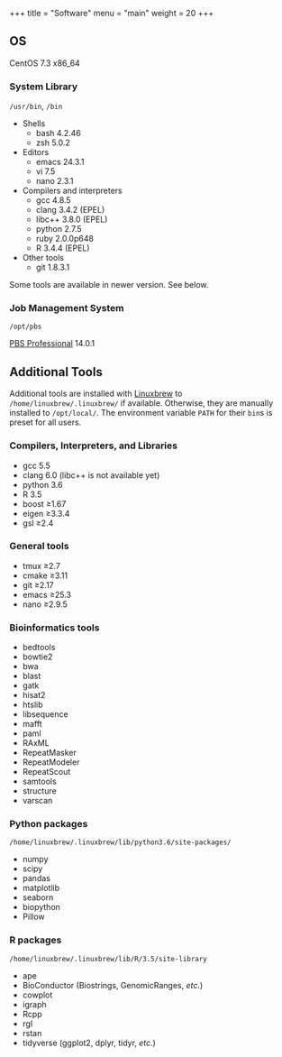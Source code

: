 +++
title = "Software"
menu = "main"
weight = 20
+++

## OS

CentOS 7.3 x86_64

### System Library

`/usr/bin`, `/bin`

- Shells
    - bash 4.2.46
    - zsh 5.0.2
- Editors
    - emacs 24.3.1
    - vi 7.5
    - nano 2.3.1
- Compilers and interpreters
    - gcc 4.8.5
    - clang 3.4.2 (EPEL)
    - libc++ 3.8.0 (EPEL)
    - python 2.7.5
    - ruby 2.0.0p648
    - R 3.4.4 (EPEL)
- Other tools
    - git 1.8.3.1

Some tools are available in newer version. See below.

### Job Management System

`/opt/pbs`

[PBS Professional](http://pbspro.org/) 14.0.1


## Additional Tools

Additional tools are installed with [Linuxbrew](http://linuxbrew.sh/)
to `/home/linuxbrew/.linuxbrew/` if available.
Otherwise, they are manually installed to `/opt/local/`.
The environment variable `PATH` for their `bin`s is preset for all users.

### Compilers, Interpreters, and Libraries

- gcc 5.5
- clang 6.0 (libc++ is not available yet)
- python 3.6
- R 3.5
- boost ≥1.67
- eigen ≥3.3.4
- gsl ≥2.4

### General tools

- tmux ≥2.7
- cmake ≥3.11
- git ≥2.17
- emacs ≥25.3
- nano ≥2.9.5

### Bioinformatics tools

- bedtools
- bowtie2
- bwa
- blast
- gatk
- hisat2
- htslib
- libsequence
- mafft
- paml
- RAxML
- RepeatMasker
- RepeatModeler
- RepeatScout
- samtools
- structure
- varscan

### Python packages

`/home/linuxbrew/.linuxbrew/lib/python3.6/site-packages/`

- numpy
- scipy
- pandas
- matplotlib
- seaborn
- biopython
- Pillow

### R packages

`/home/linuxbrew/.linuxbrew/lib/R/3.5/site-library`

- ape
- BioConductor (Biostrings, GenomicRanges, *etc.*)
- cowplot
- igraph
- Rcpp
- rgl
- rstan
- tidyverse (ggplot2, dplyr, tidyr, *etc.*)
